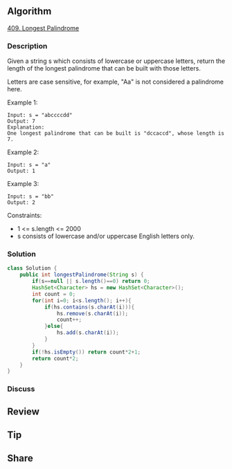 ## Algorithm

[409. Longest Palindrome](https://leetcode.com/problems/longest-palindrome/)

### Description

Given a string s which consists of lowercase or uppercase letters, return the length of the longest palindrome that can be built with those letters.

Letters are case sensitive, for example, "Aa" is not considered a palindrome here.


Example 1:

```
Input: s = "abccccdd"
Output: 7
Explanation:
One longest palindrome that can be built is "dccaccd", whose length is 7.
```

Example 2:

```
Input: s = "a"
Output: 1
```

Example 3:

```
Input: s = "bb"
Output: 2
```

Constraints:

- 1 <= s.length <= 2000
- s consists of lowercase and/or uppercase English letters only.

### Solution

```java
class Solution {
    public int longestPalindrome(String s) {
        if(s==null || s.length()==0) return 0;
        HashSet<Character> hs = new HashSet<Character>();
        int count = 0;
        for(int i=0; i<s.length(); i++){
            if(hs.contains(s.charAt(i))){
                hs.remove(s.charAt(i));
                count++;
            }else{
                hs.add(s.charAt(i));
            }
        }
        if(!hs.isEmpty()) return count*2+1;
        return count*2;
    }
}
```

### Discuss

## Review


## Tip


## Share
